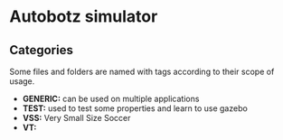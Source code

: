 # Autobotz simulator

## Categories
Some files and folders are named with tags according to their scope of usage.
* **GENERIC:** can be used on multiple applications
* **TEST:** used to test some properties and learn to use gazebo
* **VSS:** Very Small Size Soccer
* **VT:**

